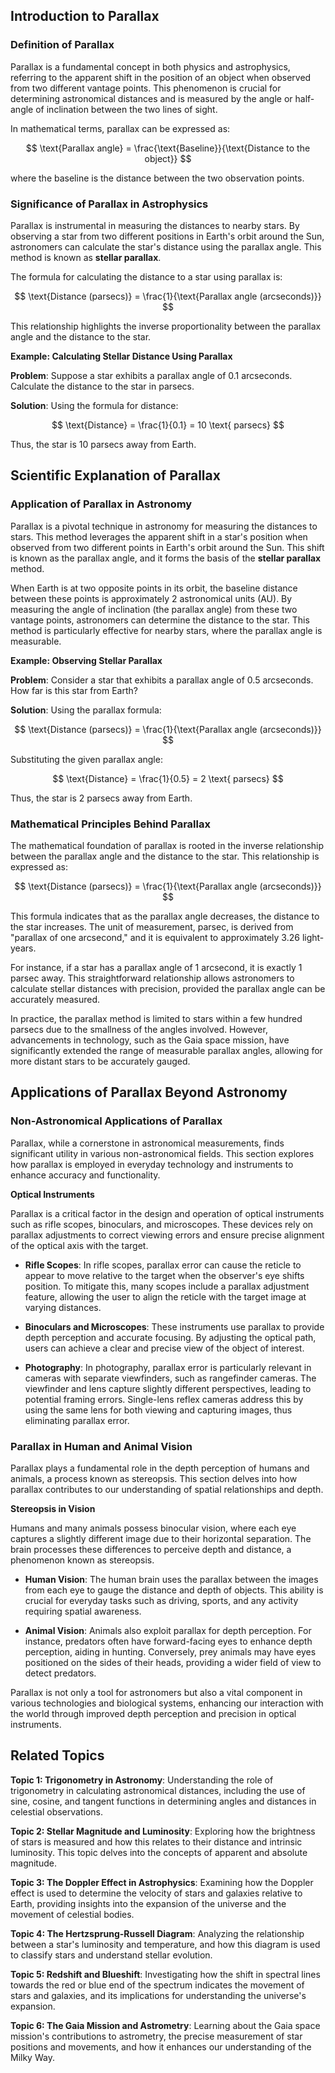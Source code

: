## Introduction to Parallax

### Definition of Parallax

Parallax is a fundamental concept in both physics and astrophysics, referring to the apparent shift in the position of an object when observed from two different vantage points. This phenomenon is crucial for determining astronomical distances and is measured by the angle or half-angle of inclination between the two lines of sight.

In mathematical terms, parallax can be expressed as:

$$
\text{Parallax angle} = \frac{\text{Baseline}}{\text{Distance to the object}}
$$

where the baseline is the distance between the two observation points.

### Significance of Parallax in Astrophysics

Parallax is instrumental in measuring the distances to nearby stars. By observing a star from two different positions in Earth's orbit around the Sun, astronomers can calculate the star's distance using the parallax angle. This method is known as **stellar parallax**.

The formula for calculating the distance to a star using parallax is:

$$
\text{Distance (parsecs)} = \frac{1}{\text{Parallax angle (arcseconds)}}
$$

This relationship highlights the inverse proportionality between the parallax angle and the distance to the star.

<div class="example-box">

**Example: Calculating Stellar Distance Using Parallax**

**Problem**: Suppose a star exhibits a parallax angle of 0.1 arcseconds. Calculate the distance to the star in parsecs.

**Solution**: Using the formula for distance:

$$
\text{Distance} = \frac{1}{0.1} = 10 \text{ parsecs}
$$

Thus, the star is 10 parsecs away from Earth.

</div>

## Scientific Explanation of Parallax

### Application of Parallax in Astronomy

Parallax is a pivotal technique in astronomy for measuring the distances to stars. This method leverages the apparent shift in a star's position when observed from two different points in Earth's orbit around the Sun. This shift is known as the parallax angle, and it forms the basis of the **stellar parallax** method.

When Earth is at two opposite points in its orbit, the baseline distance between these points is approximately 2 astronomical units (AU). By measuring the angle of inclination (the parallax angle) from these two vantage points, astronomers can determine the distance to the star. This method is particularly effective for nearby stars, where the parallax angle is measurable.

<div class="example-box">

**Example: Observing Stellar Parallax**

**Problem**: Consider a star that exhibits a parallax angle of 0.5 arcseconds. How far is this star from Earth?

**Solution**: Using the parallax formula:

$$
\text{Distance (parsecs)} = \frac{1}{\text{Parallax angle (arcseconds)}}
$$

Substituting the given parallax angle:

$$
\text{Distance} = \frac{1}{0.5} = 2 \text{ parsecs}
$$

Thus, the star is 2 parsecs away from Earth.

</div>

### Mathematical Principles Behind Parallax

The mathematical foundation of parallax is rooted in the inverse relationship between the parallax angle and the distance to the star. This relationship is expressed as:

$$
\text{Distance (parsecs)} = \frac{1}{\text{Parallax angle (arcseconds)}}
$$

This formula indicates that as the parallax angle decreases, the distance to the star increases. The unit of measurement, parsec, is derived from "parallax of one arcsecond," and it is equivalent to approximately 3.26 light-years.

For instance, if a star has a parallax angle of 1 arcsecond, it is exactly 1 parsec away. This straightforward relationship allows astronomers to calculate stellar distances with precision, provided the parallax angle can be accurately measured.

In practice, the parallax method is limited to stars within a few hundred parsecs due to the smallness of the angles involved. However, advancements in technology, such as the Gaia space mission, have significantly extended the range of measurable parallax angles, allowing for more distant stars to be accurately gauged.

## Applications of Parallax Beyond Astronomy

### Non-Astronomical Applications of Parallax

Parallax, while a cornerstone in astronomical measurements, finds significant utility in various non-astronomical fields. This section explores how parallax is employed in everyday technology and instruments to enhance accuracy and functionality.

**Optical Instruments**

Parallax is a critical factor in the design and operation of optical instruments such as rifle scopes, binoculars, and microscopes. These devices rely on parallax adjustments to correct viewing errors and ensure precise alignment of the optical axis with the target.

- **Rifle Scopes**: In rifle scopes, parallax error can cause the reticle to appear to move relative to the target when the observer's eye shifts position. To mitigate this, many scopes include a parallax adjustment feature, allowing the user to align the reticle with the target image at varying distances.

- **Binoculars and Microscopes**: These instruments use parallax to provide depth perception and accurate focusing. By adjusting the optical path, users can achieve a clear and precise view of the object of interest.

- **Photography**: In photography, parallax error is particularly relevant in cameras with separate viewfinders, such as rangefinder cameras. The viewfinder and lens capture slightly different perspectives, leading to potential framing errors. Single-lens reflex cameras address this by using the same lens for both viewing and capturing images, thus eliminating parallax error.

### Parallax in Human and Animal Vision

Parallax plays a fundamental role in the depth perception of humans and animals, a process known as stereopsis. This section delves into how parallax contributes to our understanding of spatial relationships and depth.

**Stereopsis in Vision**

Humans and many animals possess binocular vision, where each eye captures a slightly different image due to their horizontal separation. The brain processes these differences to perceive depth and distance, a phenomenon known as stereopsis.

- **Human Vision**: The human brain uses the parallax between the images from each eye to gauge the distance and depth of objects. This ability is crucial for everyday tasks such as driving, sports, and any activity requiring spatial awareness.

- **Animal Vision**: Animals also exploit parallax for depth perception. For instance, predators often have forward-facing eyes to enhance depth perception, aiding in hunting. Conversely, prey animals may have eyes positioned on the sides of their heads, providing a wider field of view to detect predators.

Parallax is not only a tool for astronomers but also a vital component in various technologies and biological systems, enhancing our interaction with the world through improved depth perception and precision in optical instruments.

## Related Topics



<div class="related-topics">

**Topic 1: Trigonometry in Astronomy**: Understanding the role of trigonometry in calculating astronomical distances, including the use of sine, cosine, and tangent functions in determining angles and distances in celestial observations.

**Topic 2: Stellar Magnitude and Luminosity**: Exploring how the brightness of stars is measured and how this relates to their distance and intrinsic luminosity. This topic delves into the concepts of apparent and absolute magnitude.

**Topic 3: The Doppler Effect in Astrophysics**: Examining how the Doppler effect is used to determine the velocity of stars and galaxies relative to Earth, providing insights into the expansion of the universe and the movement of celestial bodies.

**Topic 4: The Hertzsprung-Russell Diagram**: Analyzing the relationship between a star's luminosity and temperature, and how this diagram is used to classify stars and understand stellar evolution.

**Topic 5: Redshift and Blueshift**: Investigating how the shift in spectral lines towards the red or blue end of the spectrum indicates the movement of stars and galaxies, and its implications for understanding the universe's expansion.

**Topic 6: The Gaia Mission and Astrometry**: Learning about the Gaia space mission's contributions to astrometry, the precise measurement of star positions and movements, and how it enhances our understanding of the Milky Way.

</div>